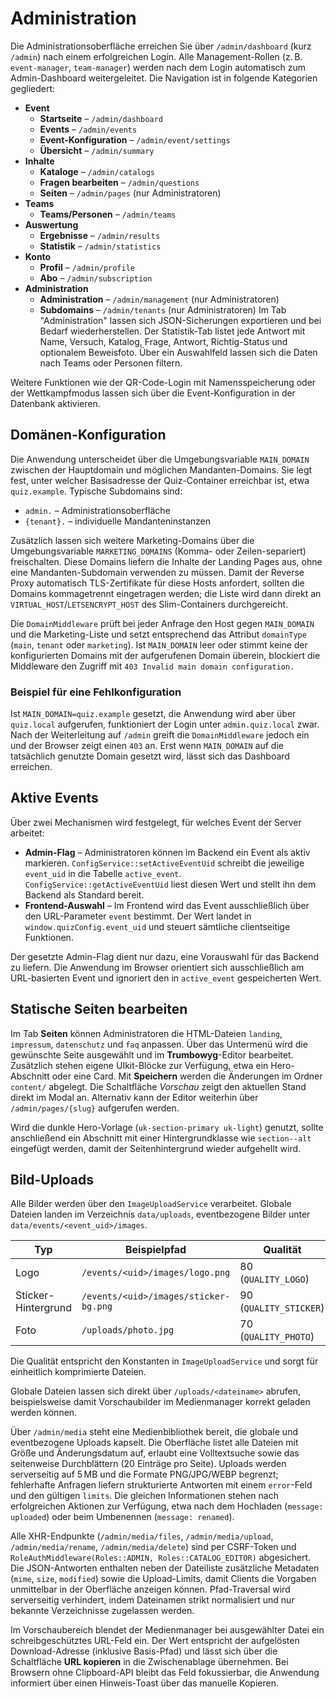 # Administration

Die Administrationsoberfläche erreichen Sie über `/admin/dashboard` (kurz `/admin`) nach einem erfolgreichen Login. Alle Management-Rollen (z. B. `event-manager`, `team-manager`) werden nach dem Login automatisch zum Admin-Dashboard weitergeleitet. Die Navigation ist in folgende Kategorien gegliedert:

* **Event**
  * **Startseite** – `/admin/dashboard`
  * **Events** – `/admin/events`
  * **Event-Konfiguration** – `/admin/event/settings`
  * **Übersicht** – `/admin/summary`
* **Inhalte**
  * **Kataloge** – `/admin/catalogs`
  * **Fragen bearbeiten** – `/admin/questions`
  * **Seiten** – `/admin/pages` (nur Administratoren)
* **Teams**
  * **Teams/Personen** – `/admin/teams`
* **Auswertung**
  * **Ergebnisse** – `/admin/results`
  * **Statistik** – `/admin/statistics`
* **Konto**
  * **Profil** – `/admin/profile`
  * **Abo** – `/admin/subscription`
* **Administration**
  * **Administration** – `/admin/management` (nur Administratoren)
  * **Subdomains** – `/admin/tenants` (nur Administratoren)
Im Tab "Administration" lassen sich JSON-Sicherungen exportieren und bei Bedarf wiederherstellen. Der Statistik-Tab listet jede Antwort mit Name, Versuch, Katalog, Frage, Antwort, Richtig-Status und optionalem Beweisfoto. Über ein Auswahlfeld lassen sich die Daten nach Teams oder Personen filtern.

Weitere Funktionen wie der QR-Code-Login mit Namensspeicherung oder der Wettkampfmodus lassen sich über die Event-Konfiguration in der Datenbank aktivieren.

## Domänen-Konfiguration

Die Anwendung unterscheidet über die Umgebungsvariable `MAIN_DOMAIN` zwischen der Hauptdomain und möglichen Mandanten-Domains. Sie legt fest, unter welcher Basisadresse der Quiz-Container erreichbar ist, etwa `quiz.example`. Typische Subdomains sind:

- `admin.` – Administrationsoberfläche
- `{tenant}.` – individuelle Mandanteninstanzen

Zusätzlich lassen sich weitere Marketing-Domains über die Umgebungsvariable `MARKETING_DOMAINS` (Komma- oder Zeilen-separiert) freischalten. Diese Domains liefern die Inhalte der Landing Pages aus, ohne eine Mandanten-Subdomain verwenden zu müssen. Damit der Reverse Proxy automatisch TLS-Zertifikate für diese Hosts anfordert, sollten die Domains kommagetrennt eingetragen werden; die Liste wird dann direkt an `VIRTUAL_HOST`/`LETSENCRYPT_HOST` des Slim-Containers durchgereicht.

Die `DomainMiddleware` prüft bei jeder Anfrage den Host gegen `MAIN_DOMAIN` und die Marketing-Liste und setzt entsprechend das Attribut `domainType` (`main`, `tenant` oder `marketing`). Ist `MAIN_DOMAIN` leer oder stimmt keine der konfigurierten Domains mit der aufgerufenen Domain überein, blockiert die Middleware den Zugriff mit `403 Invalid main domain configuration.`

### Beispiel für eine Fehlkonfiguration

Ist `MAIN_DOMAIN=quiz.example` gesetzt, die Anwendung wird aber über `quiz.local` aufgerufen, funktioniert der Login unter `admin.quiz.local` zwar. Nach der Weiterleitung auf `/admin` greift die `DomainMiddleware` jedoch ein und der Browser zeigt einen `403` an. Erst wenn `MAIN_DOMAIN` auf die tatsächlich genutzte Domain gesetzt wird, lässt sich das Dashboard erreichen.

## Aktive Events

Über zwei Mechanismen wird festgelegt, für welches Event der Server arbeitet:

* **Admin-Flag** – Administratoren können im Backend ein Event als aktiv markieren. `ConfigService::setActiveEventUid` schreibt die jeweilige `event_uid` in die Tabelle `active_event`. `ConfigService::getActiveEventUid` liest diesen Wert und stellt ihn dem Backend als Standard bereit.
* **Frontend-Auswahl** – Im Frontend wird das Event ausschließlich über den URL-Parameter `event` bestimmt. Der Wert landet in `window.quizConfig.event_uid` und steuert sämtliche clientseitige Funktionen.

Der gesetzte Admin-Flag dient nur dazu, eine Vorauswahl für das Backend zu liefern. Die Anwendung im Browser orientiert sich ausschließlich am URL-basierten Event und ignoriert den in `active_event` gespeicherten Wert.

## Statische Seiten bearbeiten

Im Tab **Seiten** können Administratoren die HTML-Dateien `landing`, `impressum`, `datenschutz` und `faq` anpassen. Über das Untermenü wird die gewünschte Seite ausgewählt und im **Trumbowyg**-Editor bearbeitet. Zusätzlich stehen eigene UIkit-Blöcke zur Verfügung, etwa ein Hero-Abschnitt oder eine Card. Mit **Speichern** werden die Änderungen im Ordner `content/` abgelegt. Die Schaltfläche *Vorschau* zeigt den aktuellen Stand direkt im Modal an. Alternativ kann der Editor weiterhin über `/admin/pages/{slug}` aufgerufen werden.

Wird die dunkle Hero-Vorlage (`uk-section-primary uk-light`) genutzt, sollte anschließend ein Abschnitt mit einer Hintergrundklasse wie `section--alt` eingefügt werden, damit der Seitenhintergrund wieder aufgehellt wird.

## Bild-Uploads

Alle Bilder werden über den `ImageUploadService` verarbeitet. Globale Dateien landen im Verzeichnis `data/uploads`, eventbezogene Bilder unter `data/events/<event_uid>/images`.

| Typ                 | Beispielpfad                              | Qualität |
|---------------------|------------------------------------------|----------|
| Logo                | `/events/<uid>/images/logo.png`          | 80 (`QUALITY_LOGO`)
| Sticker-Hintergrund | `/events/<uid>/images/sticker-bg.png`    | 90 (`QUALITY_STICKER`)
| Foto                | `/uploads/photo.jpg`                     | 70 (`QUALITY_PHOTO`)

Die Qualität entspricht den Konstanten in `ImageUploadService` und sorgt für einheitlich komprimierte Dateien.

Globale Dateien lassen sich direkt über `/uploads/<dateiname>` abrufen, beispielsweise damit Vorschaubilder im Medienmanager korrekt geladen werden können.

Über `/admin/media` steht eine Medienbibliothek bereit, die globale und eventbezogene Uploads kapselt. Die Oberfläche listet alle Dateien mit Größe und Änderungsdatum auf, erlaubt eine Volltextsuche sowie das seitenweise Durchblättern (20 Einträge pro Seite). Uploads werden serverseitig auf 5 MB und die Formate PNG/JPG/WEBP begrenzt; fehlerhafte Anfragen liefern strukturierte Antworten mit einem `error`-Feld und den gültigen `limits`. Die gleichen Informationen stehen nach erfolgreichen Aktionen zur Verfügung, etwa nach dem Hochladen (`message: uploaded`) oder beim Umbenennen (`message: renamed`).

Alle XHR-Endpunkte (`/admin/media/files`, `/admin/media/upload`, `/admin/media/rename`, `/admin/media/delete`) sind per CSRF-Token und `RoleAuthMiddleware(Roles::ADMIN, Roles::CATALOG_EDITOR)` abgesichert. Die JSON-Antworten enthalten neben der Dateiliste zusätzliche Metadaten (`mime`, `size`, `modified`) sowie die Upload-Limits, damit Clients die Vorgaben unmittelbar in der Oberfläche anzeigen können. Pfad-Traversal wird serverseitig verhindert, indem Dateinamen strikt normalisiert und nur bekannte Verzeichnisse zugelassen werden.

Im Vorschaubereich blendet der Medienmanager bei ausgewählter Datei ein schreibgeschütztes URL-Feld ein. Der Wert entspricht der aufgelösten Download-Adresse (inklusive Basis-Pfad) und lässt sich über die Schaltfläche **URL kopieren** in die Zwischenablage übernehmen. Bei Browsern ohne Clipboard-API bleibt das Feld fokussierbar, die Anwendung informiert über einen Hinweis-Toast über das manuelle Kopieren.
